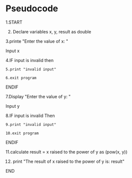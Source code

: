 # Pseudocode

1.START

 2. Declare variables x, y, result as double
  
  3.printe "Enter the value of x: "
  
  Input x
  
  4.IF input is invalid then
  
    5.print "invalid input"
    
    6.exit program
    
  ENDIF

  7.Display "Enter the value of y: "
  
  Input y
  
  8.IF input is invalid Then
  
    9.print "invalid input"
    
    10.exit program
    
  ENDIF

  11.calculate result = x raised to the power of y as (pow(x, y))
  
 12. print "The result of x raised to the power of y is: result"

END
